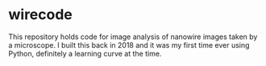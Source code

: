 # wirecode
This repository holds code for image analysis of nanowire images taken by a microscope. I built this back in 2018 and it was my first time ever using Python, definitely a learning curve at the time.
